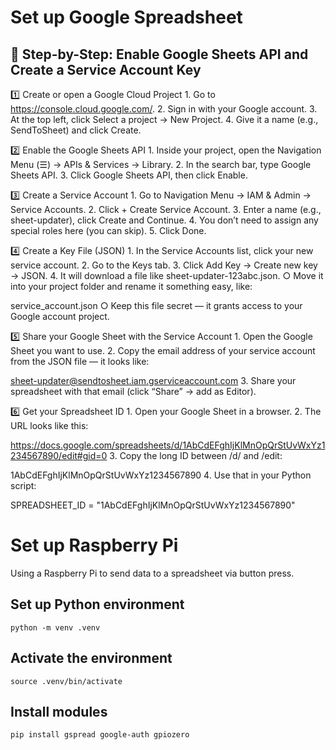 # Set up Google Spreadsheet
## 🧰 Step-by-Step: Enable Google Sheets API and Create a Service Account Key
1️⃣ Create or open a Google Cloud Project
    1. Go to https://console.cloud.google.com/.
    2. Sign in with your Google account.
    3. At the top left, click Select a project → New Project.
    4. Give it a name (e.g., SendToSheet) and click Create.

2️⃣ Enable the Google Sheets API
    1. Inside your project, open the Navigation Menu (☰) → APIs & Services → Library.
    2. In the search bar, type Google Sheets API.
    3. Click Google Sheets API, then click Enable.

3️⃣ Create a Service Account
    1. Go to Navigation Menu → IAM & Admin → Service Accounts.
    2. Click + Create Service Account.
    3. Enter a name (e.g., sheet-updater), click Create and Continue.
    4. You don’t need to assign any special roles here (you can skip).
    5. Click Done.

4️⃣ Create a Key File (JSON)
    1. In the Service Accounts list, click your new service account.
    2. Go to the Keys tab.
    3. Click Add Key → Create new key → JSON.
    4. It will download a file like sheet-updater-123abc.json.
        ○ Move it into your project folder and rename it something easy, like:

service_account.json
        ○ Keep this file secret — it grants access to your Google account project.

5️⃣ Share your Google Sheet with the Service Account
    1. Open the Google Sheet you want to use.
    2. Copy the email address of your service account from the JSON file — it looks like:

sheet-updater@sendtosheet.iam.gserviceaccount.com
    3. Share your spreadsheet with that email (click “Share” → add as Editor).

6️⃣ Get your Spreadsheet ID
    1. Open your Google Sheet in a browser.
    2. The URL looks like this:

https://docs.google.com/spreadsheets/d/1AbCdEFghIjKlMnOpQrStUvWxYz1234567890/edit#gid=0
    3. Copy the long ID between /d/ and /edit:

1AbCdEFghIjKlMnOpQrStUvWxYz1234567890
    4. Use that in your Python script:

SPREADSHEET_ID = "1AbCdEFghIjKlMnOpQrStUvWxYz1234567890"

# Set up Raspberry Pi
Using a Raspberry Pi to send data to a spreadsheet via button press.

## Set up Python environment

```python -m venv .venv```

## Activate the environment

```source .venv/bin/activate```

## Install modules
```pip install gspread google-auth gpiozero```

